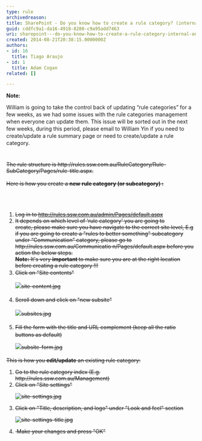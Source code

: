 ```yaml
---
type: rule
archivedreason: 
title: SharePoint - Do you know how to create a rule category? (internal only)
guid: cddfc9a1-da16-4918-8280-c9a95add7463
uri: sharepoint---do-you-know-how-to-create-a-rule-category-internal-only
created: 2014-08-21T20:38:15.0000000Z
authors:
- id: 16
  title: Tiago Araujo
- id: 1
  title: Adam Cogan
related: []

---
```



<strong> Note&#58;&#160;</strong><div><span style="line-height&#58;18.9090900421143px;">William is going to take the control back of updating “rule categories” for a few weeks, as we had some issues with the rule categories management​ when everyone can update them. This issue will be sorted out in the next few weeks, during this period, please email to William Yin&#160;if you need to create/update a rule summary page or need to create/update a rule category.<br>​<br></span></div><div><span style="line-height&#58;18.9090900421143px;"><br></span></div><div><div><div><span style="text-decoration&#58;line-through;">The rule structure is&#160;http&#58;//rules.ssw.com.au/RuleCategory/Rule-SubCategory/Pages/rule-title.aspx.</span><div style="text-decoration&#58;line-through;"><br></div><div><span style="text-decoration&#58;line-through;">Here is how you&#160;create&#160;a </span><b style="text-decoration&#58;line-through;">new</b><span style="text-decoration&#58;line-through;"> </span><b style="text-decoration&#58;line-through;">rule category (or subcategory) &#58;</b><b></b></div><div><b><br></b></div></div></div></div>
<br><excerpt class='endintro'></excerpt><br>
<ol style="text-decoration&#58;line-through;"><li>Log in to&#160;<span class="s2" style="text-decoration&#58;line-through;"><a href="/admin/Pages/default.aspx">http&#58;//rules.ssw.com.au/admin/Pages/default.aspx </a></span></li><li><span class="s2"></span>It depends on which level of 'rule category' you are going to create,&#160;please make sure you have navigate to the correct site level,&#160;E.g if you are going to create a &quot;<span class="ssw15-rteStyle-Highlight" style="text-decoration&#58;line-through;">rules to better something</span>&quot; subcategory under&#160;“<span class="ssw15-rteStyle-Highlight" style="text-decoration&#58;line-through;">Communication</span>” category, please&#160;go to http&#58;//rules.ssw.com.au/<span class="ssw15-rteStyle-Highlight" style="text-decoration&#58;line-through;">Communicatio n</span>/Pages/default.aspx before you action the below steps.<br><strong>Note&#58;</strong>&#160;It's very&#160;<strong>important&#160;</strong>to make sure you are at the right location before creating a rule category !!!</li><li> 
      <span style="line-height&#58;1.6;">Click on &quot;Site contents&quot;<br>
      <dl class="image" style="text-decoration&#58;line-through;"><dt><img src="/PublishingImages/site-content.jpg" alt="site-content.jpg" /> </dt></dl></span></li><li> 
      <span style="line-height&#58;1.6;">Scroll down and click on &quot;new subsite&quot;<br> 
         <dl class="image" style="text-decoration&#58;line-through;"><dt> <img src="/PublishingImages/subsites.jpg" alt="subsites.jpg" /> </dt></dl></span></li><li> 
      <span style="line-height&#58;1.6;">Fill the form with the title and URL complement (keep all the ratio buttons as default)<br> 
         <dl class="image" style="text-decoration&#58;line-through;"><dt> <img src="/PublishingImages/subsite-form.jpg" alt="subsite-form.jpg" /> </dt></dl></span></li></ol><p style="text-decoration&#58;line-through;">This is how you <b>edit/update</b>&#160;an existing rule category&#58;</p><ol style="text-decoration&#58;line-through;"><li>Go to the rule category index (E.g. http&#58;//rules.ssw.com.au/Management)</li><li>Click on &quot;Site settings&quot;<br> 
      <dl class="image" style="text-decoration&#58;line-through;"><dt> <img src="/PublishingImages/site-settings.jpg" alt="site-settings.jpg" /> </dt></dl></li><li>Click on &quot;Title, description, and logo&quot; under &quot;Look and feel&quot; section<br> 
      <dl class="image" style="text-decoration&#58;line-through;"><dt> <img src="/PublishingImages/site-settings-title.jpg" alt="site-settings-title.jpg" /> </dt></dl></li><li>&#160;Make your changes and press &quot;OK&quot;</li></ol>


